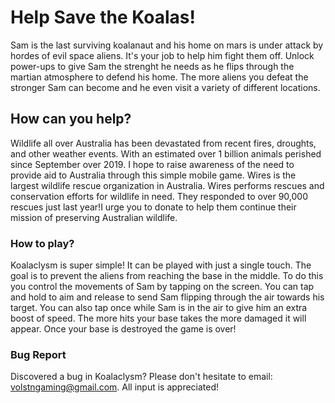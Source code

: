 # Help Save the Koalas!
Sam is the last surviving koalanaut and his home on mars is under attack by hordes of evil space aliens. It's your job to help him fight them off. Unlock power-ups to give Sam the strenght he needs as he flips through the martian atmosphere to defend his home. The more aliens you defeat the stronger Sam can become and he even visit a variety of different locations.


## How can you help?
Wildlife all over Australia has been devastated from recent fires, droughts, and other weather events. With an estimated over 1 billion animals perished since September over 2019. I hope to raise awareness of the need to provide aid to Australia through this simple mobile game. Wires is the largest wildlife rescue organization in Australia. Wires performs rescues and conservation efforts for wildlife in need. They responded to over 90,000 rescues just last year!I urge you to donate to help them continue their mission of preserving Australian wildlife.

### How to play?
Koalaclysm is super simple! It can be played with just a single touch. The goal is to prevent the aliens from reaching the base in the middle. To do this you control the movements of Sam by tapping on the screen. You can tap and hold to aim and release to send Sam flipping through the air towards his target. You can also tap once while Sam is in the air to give him an extra boost of speed. The more hits your base takes the more damaged it will appear. Once your base is destroyed the game is over!

### Bug Report
Discovered a bug in Koalaclysm? Please don't hesitate to email: volstngaming@gmail.com. All input is appreciated!
